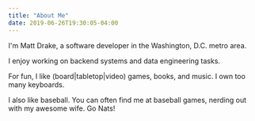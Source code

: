 ```yaml
---
title: "About Me"
date: 2019-06-26T19:30:05-04:00
---
```


I'm Matt Drake, a software developer in the Washington, D.C. metro area.

I enjoy working on backend systems and data engineering tasks.

For fun, I like (board|tabletop|video) games, books, and music. I own too many
keyboards.

I also like baseball. You can often find me at baseball games, nerding out with
my awesome wife. Go Nats!

